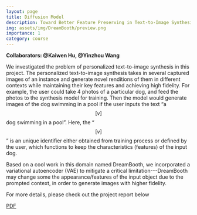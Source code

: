 ```yaml
---
layout: page
title: Diffusion Model
description: Toward Better Feature Preserving in Text-to-Image Synthesis Based on DreamBooth
img: assets/img/DreamBooth/preview.png
importance: 1
category: course
---
```


__Collaborators: @Kaiwen Hu, @Yinzhou Wang__

We investigated the problem of personalized text-to-image synthesis in this project. The personalized text-to-image synthesis takes in several captured images of an instance and generate novel renditions of them in different contexts while maintaining their key features and achieving high fidelity. For example, the user could take 4 photos of a particular dog, and feed the photos to the synthesis model for training. Then the model would generate images of the dog swimming in a pool if the user inputs the text “a $$[v]$$ dog swimming in a pool”. Here, the “$$[v]$$” is an unique identifier either obtained from training process or defined by the user, which functions to keep the characteristics (features) of the input dog.

Based on a cool work in this domain named DreamBooth, we incorporated a variational autoencoder (VAE) to mitigate a critical limitation---DreamBooth may change some the appearance/features of the input object due to the prompted context, in order to generate images with higher fidelity.

For more details, please check out the project report below
 
<a href="{{ assets/pdf/ESE546_report.pdf | prepend: '/assets/pdf/ESE546_report.pdf' | relative_url }}" class="btn btn-sm z-depth-0" role="button">PDF</a>
